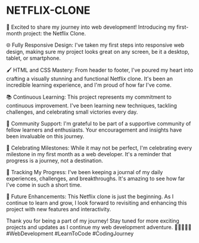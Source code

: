 # NETFLIX-CLONE
🚀 Excited to share my journey into web development! Introducing my first-month project: the Netflix Clone.

🌐 Fully Responsive Design: I've taken my first steps into responsive web design, making sure my project looks great on any screen, be it a desktop, tablet, or smartphone.

🖌 HTML and CSS Mastery: From header to footer, I've poured my heart into crafting a visually stunning and functional Netflix clone. It's been an incredible learning experience, and I'm proud of how far I've come.

📚 Continuous Learning: This project represents my commitment to continuous improvement. I've been learning new techniques, tackling challenges, and celebrating small victories every day.

🤝 Community Support: I'm grateful to be part of a supportive community of fellow learners and enthusiasts. Your encouragement and insights have been invaluable on this journey.

🎉 Celebrating Milestones: While it may not be perfect, I'm celebrating every milestone in my first month as a web developer. It's a reminder that progress is a journey, not a destination.

📆 Tracking My Progress: I've been keeping a journal of my daily experiences, challenges, and breakthroughs. It's amazing to see how far I've come in such a short time.

🚧 Future Enhancements: This Netflix clone is just the beginning. As I continue to learn and grow, I look forward to revisiting and enhancing this project with new features and interactivity.

Thank you for being a part of my journey! Stay tuned for more exciting projects and updates as I continue my web development adventure. 🚀👨‍💻👩‍💻 #WebDevelopment #LearnToCode #CodingJourney
